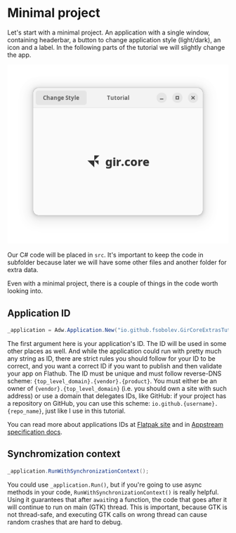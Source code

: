 # Minimal project

Let's start with a minimal project. An application with a single window, containing headerbar, a button to change application style (light/dark), an icon and a label. In the following parts of the tutorial we will slightly change the app.

![](../Screenshots/1.png)

Our C# code will be placed in `src`. It's important to keep the code in subfolder because later we will have some other files and another folder for extra data.

Even with a minimal project, there is a couple of things in the code worth looking into.

## Application ID

```csharp
_application = Adw.Application.New("io.github.fsobolev.GirCoreExtrasTutorial", Gio.ApplicationFlags.DefaultFlags);
```

The first argument here is your application's ID. The ID will be used in some other places as well. And while the application could run with pretty much any string as ID, there are strict rules you should follow for your ID to be correct, and you want a correct ID if you want to publish and then validate your app on Flathub. The ID must be unique and must follow reverse-DNS scheme: `{top_level_domain}.{vendor}.{product}`. You must either be an owner of `{vendor}.{top_level_domain}` (i.e. you should own a site with such address) or use a domain that delegates IDs, like GitHub: if your project has a repository on GitHub, you can use this scheme: `io.github.{username}.{repo_name}`, just like I use in this tutorial.

You can read more about applications IDs at [Flatpak site](https://docs.flatpak.org/en/latest/conventions.html#application-ids) and in [Appstream specification docs](https://www.freedesktop.org/software/appstream/docs/chap-Metadata.html#tag-id-generic).

## Synchromization context

```csharp
_application.RunWithSynchronizationContext();
```

You could use `_application.Run()`, but if you're going to use async methods in your code, `RunWithSynchronizationContext()` is really helpful. Using it guarantees that after `await`ing a function, the code that goes after it will continue to run on main (GTK) thread. This is important, because GTK is not thread-safe, and executing GTK calls on wrong thread can cause random crashes that are hard to debug.